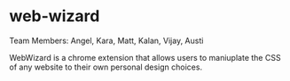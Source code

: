 # web-wizard

Team Members: Angel, Kara, Matt, Kalan, Vijay, Austi

WebWizard is a chrome extension that allows users to maniuplate the CSS of any website to their own personal design choices.

